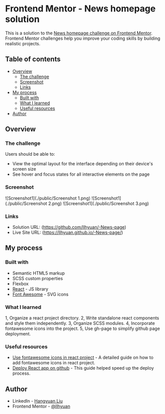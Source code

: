 # Frontend Mentor - News homepage solution

This is a solution to the [News homepage challenge on Frontend Mentor](https://www.frontendmentor.io/challenges/news-homepage-H6SWTa1MFl). Frontend Mentor challenges help you improve your coding skills by building realistic projects. 

## Table of contents

- [Overview](#overview)
  - [The challenge](#the-challenge)
  - [Screenshot](#screenshot)
  - [Links](#links)
- [My process](#my-process)
  - [Built with](#built-with)
  - [What I learned](#what-i-learned)
  - [Useful resources](#useful-resources)
- [Author](#author)


## Overview

### The challenge

Users should be able to:

- View the optimal layout for the interface depending on their device's screen size
- See hover and focus states for all interactive elements on the page

### Screenshot

![Screenshot1](./public/Screenshot 1.png)
![Screenshot1](./public/Screenshot 2.png)
![Screenshot1](./public/Screenshot 3.png)

### Links

- Solution URL: (https://github.com/llhyuan/-News-page)
- Live Site URL: (https://llhyuan.github.io/-News-page/)

## My process

### Built with

- Semantic HTML5 markup
- SCSS custom properties
- Flexbox
- [React](https://reactjs.org/) - JS library
- [Font Awesome](https://fontawesome.com) - SVG icons 

### What I learned

1, Organize a react project directory.
2, Write standalone react components and style them independently.
3, Organize SCSS modules.
4, Incorporate fontawesome icons into the project.
5, Use gh-page to simplify github page deployment.

### Useful resources

- [Use fontawesome icons in react project](https://dev.to/davidemaye/how-to-set-up-font-awesome-in-react-5a8d) - A detailed guide on how to add fontawesome icons in react project. 
- [Deploy React app on github](https://dev.to/hidaytrahman/deploy-vite-react-app-3f57) - This guide helped speed up the deploy process. 

## Author

- LinkedIn - [Hangyuan Liu](www.linkedin.com/in/hangyuan-liu-a9282718b)
- Frontend Mentor - [@llhyuan](https://www.frontendmentor.io/profile/llhyuan)

